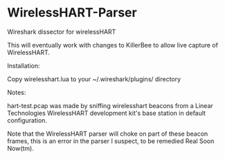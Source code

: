 # WirelessHART-Parser
Wireshark dissector for wirelessHART

This will eventually work with changes to KillerBee to allow live capture of
WirelessHART.

Installation:

Copy wirelesshart.lua to your ~/.wireshark/plugins/ directory

Notes:

hart-test.pcap was made by sniffing wirelesshart beacons from a Linear Technologies WirelessHART development kit's base station in default configuration.

Note that the WirelessHART parser will choke on part of these beacon frames, this is an error in the parser I suspect, to be remedied Real Soon Now(tm).
